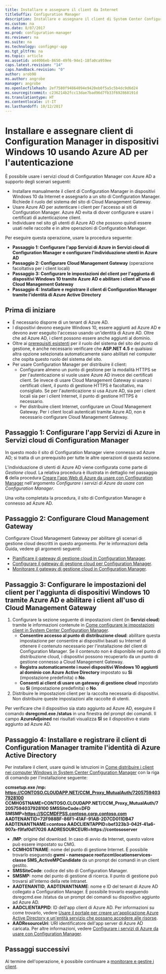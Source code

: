 ```yaml
---
title: Installare e assegnare il client da Internet
titleSuffix: Configuration Manager
description: Installare e assegnare il client di System Center Configuration Manager da Internet.
ms.custom: na
ms.date: 8/07/2017
ms.prod: configuration-manager
ms.reviewer: na
ms.suite: na
ms.technology: configmgr-app
ms.tgt_pltfrm: na
ms.topic: article
ms.assetid: a44006eb-8650-49f6-94e1-18fa0ca959ee
caps.latest.revision: "14"
caps.handback.revision: "0"
author: arob98
ms.author: angrobe
manager: angrobe
ms.openlocfilehash: 2ef7580f94864094e9420eb0f5a5c5b4dc9d6d24
ms.sourcegitcommit: c236214b2fcc13dae7bad96d7fb33f692868191d
ms.translationtype: HT
ms.contentlocale: it-IT
ms.lasthandoff: 10/12/2017
---
```

# <a name="install-and-assign-configuration-manager-windows-10-clients-using-azure-ad-for-authentication"></a>Installare e assegnare client di Configuration Manager in dispositivi Windows 10 usando Azure AD per l'autenticazione

È possibile usare i servizi cloud di Configuration Manager con Azure AD a supporto degli scenari seguenti:

- Installare manualmente il client di Configuration Manager in dispositivi Windows 10 da Internet e assegnarlo a un sito di Configuration Manager. Richiede il ruolo del sistema del sito di Cloud Management Gateway.
- Usare Azure AD per autenticare i client per l'accesso ai siti di Configuration Manager. Azure AD evita di dover configurare e usare i certificati di autenticazione client.
- Individuare nel sito gli utenti di Azure AD che possono quindi essere usati nelle raccolte e in altre operazioni di Configuration Manager.

Per eseguire questa operazione, usare la procedura seguente:

- **Passaggio 1: Configurare l'app Servizi di Azure in Servizi cloud di Configuration Manager e configurare l'individuazione utenti in Azure AD**
- **Passaggio 2: Configurare Cloud Management Gateway** (operazione facoltativa per i client locali)
- **Passaggio 3: Configurare le impostazioni del client per l'aggiunta di dispositivi Windows 10 tramite Azure AD e abilitare i client all'uso di Cloud Management Gateway**
- **Passaggio 4: Installare e registrare il client di Configuration Manager tramite l'identità di Azure Active Directory**


## <a name="before-you-start"></a>Prima di iniziare

- È necessario disporre di un tenant di Azure AD.
- I dispositivi devono eseguire Windows 10, essere aggiunti ad Azure AD e devono aver eseguito l'accesso usando un'identità di Azure AD. Oltre che ad Azure AD, i client possono essere anche aggiunti al dominio.
- Oltre ai [prerequisiti esistenti](/sccm/core/plan-design/configs/site-and-site-system-prerequisites) per il ruolo del sistema del sito del punto di gestione, è anche necessario verificare che **ASP.NET 4.5** e qualsiasi altra opzione selezionata automaticamente siano abilitati nel computer che ospita questo ruolo del sistema del sito.
- Per usare Configuration Manager per distribuire il client:
    - Configurare almeno un punto di gestione per la modalità HTTPS se per l'autenticazione si vuole usare Azure AD invece dei certificati client.
        Se invece di usare Cloud Management Gateway si usano i certificati client, il punto di gestione HTTPS è facoltativo, ma consigliato. Se per l'autenticazione si usa Azure AD, sia per i client locali sia per i client Internet, il punto di gestione HTTPS è necessario.
    - Per distribuire client Internet, configurare un Cloud Management Gateway. Per i client locali autenticati tramite Azure AD, non è necessario configurare Cloud Management Gateway.


## <a name="step-1-set-up-the-azure-services-app-in-configuration-manager-cloud-services"></a>Passaggio 1: Configurare l'app Servizi di Azure in Servizi cloud di Configuration Manager

In questo modo il sito di Configuration Manager viene connesso ad Azure AD; si tratta di un prerequisito per tutte le altre operazioni di questa sezione. 

L'individuazione di utenti di Azure AD viene configurata come parte di *Gestione cloud*. La relativa procedura è illustrata in dettaglio nel passaggio **6** della procedura [Creare l'app Web di Azure da usare con Configuration Manager](/sccm/core/servers/deploy/configure/Azure-services-wizard#webapp) nell'argomento *Configurare i servizi di Azure da usare con Configuration Manager*.
    
Una volta completata la procedura, il sito di Configuration Manager è connesso ad Azure AD. 

## <a name="step-2-set-up-the-cloud-management-gateway"></a>Passaggio 2: Configurare Cloud Management Gateway

Configurare Cloud Management Gateway per abilitare gli scenari di gestione cloud descritti in questo argomento. Per le informazioni della Guida, vedere gli argomenti seguenti: 

- [Pianificare il gateway di gestione cloud in Configuration Manager](/sccm/core/clients/manage/plan-cloud-management-gateway).
- [Configurare il gateway di gestione cloud per Configuration Manager](/sccm/core/clients/manage/setup-cloud-management-gateway).
- [Monitorare il gateway di gestione cloud in Configuration Manager](/sccm/core/clients/manage/monitor-clients-cloud-management-gateway).

## <a name="step-3-configure-client-settings-to-join-windows-10-devices-with-azure-ad-and-enable-clients-to-use-the-cloud-management-gateway"></a>Passaggio 3: Configurare le impostazioni del client per l'aggiunta di dispositivi Windows 10 tramite Azure AD e abilitare i client all'uso di Cloud Management Gateway

1.  Configurare la sezione seguente di impostazioni client (in **Servizi cloud**) tramite le informazioni contenute in [Come configurare le impostazioni client in System Center Configuration Manager](/sccm/core/clients/deploy/configure-client-settings).
    - **Consentire accesso al punto di distribuzione cloud**: abilitare questa impostazione per consentire ai dispositivi basati su Internet di ottenere il contenuto necessario per l'installazione del client di Configuration Manager. Se il contenuto non è disponibile nel punto di distribuzione cloud, i dispositivi possono recuperarlo da un punto di gestione connesso a Cloud Management Gateway.
    - **Registra automaticamente i nuovi dispositivi Windows 10 aggiunti al dominio con Azure Active Directory** impostato su **Sì** (impostazione predefinita) o **No**.
    - **Consenti ai client di usare un gateway di gestione cloud** impostato su **Sì** (impostazione predefinita) o **No**.
2.  Distribuire le impostazioni client per la raccolta necessaria di dispositivi. Non distribuire queste impostazioni alle raccolte di utenti.

Per verificare che il dispositivo sia stato aggiunto ad Azure AD, eseguire il comando **dsregcmd.exe /status** in una finestra del prompt dei comandi. Il campo **AzureAdjoined** nei risultati visualizza **SÌ** se il dispositivo è stato aggiunto ad Azure AD.


## <a name="step-4-install-and-register-the-configuration-manager-client-using-azure-active-directory-identity"></a>Passaggio 4: Installare e registrare il client di Configuration Manager tramite l'identità di Azure Active Directory

Per installare il client, usare quindi le istruzioni in [Come distribuire i client nei computer Windows in System Center Configuration Manager](/sccm/core/clients/deploy/deploy-clients-to-windows-computers#a-namebkmkmanuala-how-to-install-clients-manually) con la riga di comando per l'installazione seguente: 

**ccmsetup.exe /mp&#58; https://CONTOSO.CLOUDAPP.NET/CCM_Proxy_MutualAuth/72057594037928100 CCMHOSTNAME=CONTOSO.CLOUDAPP.NET/CCM_Proxy_MutualAuth/72057594037928100 SMSSiteCode=DFD SMSMP=https://SCCMDFPSS.contoso.corp.contoso.com AADTENANTID=72F988BF-86F1-41AF-91AB-2D7CD011DB47 AADTENANTNAME=contoso  AADCLIENTAPPID=bef323b3-042f-41a6-907a-f9faf0d17026 AADRESOURCEURI=https://contososerver**

- **/MP**: origine del download. In caso di avvio da Internet, questo valore può essere impostato su CMG.
- **CCMHOSTNAME**: nome del punto di gestione Internet. È possibile trovarlo eseguendo **gwmi - namespace root\ccm\locationservices-classe SMS_ActiveMPCandidate** da un prompt dei comandi in un client gestito.
- **SMSSiteCode**: codice del sito di Configuration Manager.
- **SMSMP:** nome del punto di gestione di ricerca. Il punto di gestione può trovarsi all'interno della rete Intranet.
- **AADTENANTID**, **AADTENANTNAME**: nome e ID del tenant di Azure AD collegato a Configuration Manager. È possibile trovarlo eseguendo dsregcmd.exe /status da un prompt dei comandi su dispositivo aggiunto ad Azure AD.
- **AADCLIENTAPPID**: ID dell'app client di Azure AD. Per informazioni su come trovarlo, vedere [Usare il portale per creare un'applicazione Azure Active Directory e un'entità servizio che possano accedere alle risorse](https://docs.microsoft.com/azure/azure-resource-manager/resource-group-create-service-principal-portal#get-application-id-and-authentication-key).
- **AADResourceUri**: URI identificatore dell'app server di Azure AD caricata. Per altre informazioni, vedere [Configurare i servizi di Azure da usare con Configuration Manager](/sccm/core/servers/deploy/configure/azure-services-wizard).




## <a name="next-steps"></a>Passaggi successivi

Al termine dell'operazione, è possibile continuare a [monitorare e gestire i client](/sccm/core/clients/manage/monitor-clients).
